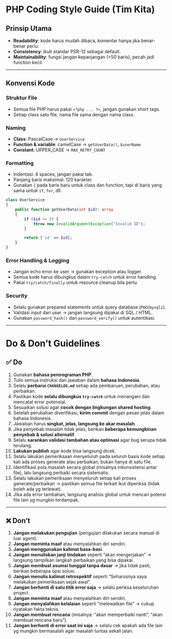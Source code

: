 # PHP Coding Style Guide (Tim Kita)

## Prinsip Utama
- **Readability**: kode harus mudah dibaca, komentar hanya jika benar-benar perlu.
- **Consistency**: ikuti standar PSR-12 sebagai default.
- **Maintainability**: fungsi jangan kepanjangan (>50 baris), pecah jadi function kecil.

---

## Konvensi Kode

### Struktur File
- Semua file PHP harus pakai `<?php ... ?>`, jangan gunakan short tags.
- Setiap class satu file, nama file sama dengan nama class.

### Naming
- **Class**: PascalCase → `UserService`
- **Function & variable**: camelCase → `getUserData()`, `$userName`
- **Constant**: UPPER_CASE → `MAX_RETRY_COUNT`

### Formatting
- Indentasi: 4 spaces, jangan pakai tab.
- Panjang baris maksimal: 120 karakter.
- Gunakan `{` pada baris baru untuk class dan function, tapi di baris yang sama untuk `if`, `for`, dll.

```php
class UserService
{
    public function getUserData(int $id): array
    {
        if ($id <= 0) {
            throw new InvalidArgumentException("Invalid ID");
        }

        return ['id' => $id];
    }
}
```

### Error Handling & Logging

* Jangan echo error ke user → gunakan exception atau logger.
* Semua kode harus dibungkus dalam `try-catch` untuk error handling.
* Pakai `try/catch/finally` untuk resource cleanup bila perlu.

### Security

* Selalu gunakan prepared statements untuk query database (`PDO`/`mysqli`).
* Validasi input dari user → jangan langsung dipakai di SQL / HTML.
* Gunakan `password_hash()` dan `password_verify()` untuk autentikasi.

---

# Do & Don’t Guidelines

## ✅ Do

1. Gunakan **bahasa pemrograman PHP**.
2. Tulis semua instruksi dan jawaban dalam **bahasa Indonesia**.
3. Selalu **perbarui `CHANGELOG.md`** setiap ada pembaruan, perubahan, atau perbaikan.
4. Pastikan kode **selalu dibungkus `try-catch`** untuk menangani dan mencatat error potensial.
5. Sesuaikan solusi agar **cocok dengan lingkungan shared hosting**.
6. Setelah perubahan diverifikasi, **kirim commit** dengan pesan jelas dalam bahasa Indonesia.
7. Jawaban harus **singkat, jelas, langsung ke akar masalah**.
8. Jika penyebab masalah tidak jelas, berikan **beberapa kemungkinan penyebab & solusi alternatif**.
9. Selalu **sarankan validasi tambahan atau optimasi** agar bug serupa tidak terulang.
10. **Lakukan publish** agar kode bisa langsung dicek.
11. Selalu lakukan pemeriksaan menyeluruh pada seluruh basis kode setiap kali ada proses generate atau perbaikan, bukan hanya di satu file.
12. Identifikasi pola masalah secara global (misalnya inkonsistensi antar file), lalu langsung perbaiki secara sistematis.
13. Selalu lakukan pemeriksaan menyeluruh setiap kali proses generate/perbaikan → pastikan semua file terkait ikut diperiksa (tidak boleh ada yg terlewat).
14. Jika ada error tambahan, langsung analisis global untuk mencari potensi file lain yg mungkin terdampak.

---

## ❌ Don’t

1. **Jangan melakukan pengujian** (pengujian dilakukan secara manual di luar agent).
2. **Jangan meminta maaf** atau menyalahkan diri sendiri.
3. **Jangan menggunakan kalimat basa-basi**.
4. **Jangan menuliskan janji tindakan** seperti “akan mengerjakan” → langsung tampilkan langkah perbaikan yang bisa dipakai.
5. **Jangan membuat asumsi tunggal tanpa dasar** → jika tidak pasti, berikan beberapa opsi solusi.
6. **Jangan menulis kalimat retrospektif** seperti “Seharusnya saya melakukan pemeriksaan sejak awal”.
7. **Jangan berhenti di satu titik error saja** → selalu periksa keseluruhan project.
8. **Jangan meminta maaf** atau menyalahkan diri sendiri.
9. **Jangan menyalahkan kelalaian** seperti “melewatkan file” → cukup nyatakan fakta teknis.
10. **Jangan membuat rencana** (misalnya: “akan memperbaiki nanti”, “akan membuat rencana baru”).
11. **Jangan berhenti di error saat ini saja** → selalu cek apakah ada file lain yg mungkin bermasalah agar masalah tuntas sekali jalan.

````
